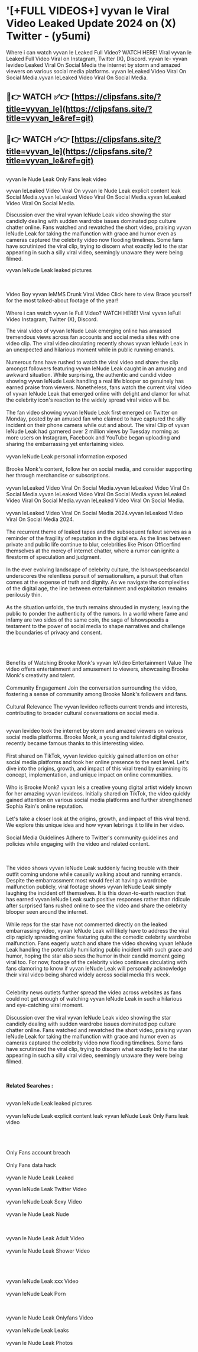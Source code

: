 #  '[+FULL VIDEOS+] vyvan le Viral Video Leaked Update 2024 on (X) Twitter - (y5umi)

Where i can watch vyvan le Leaked Full Video? WATCH HERE! Viral vyvan le Leaked Full Video Viral on Instagram, Twitter (X), Discord.
vyvan le- vyvan levideo Leaked Viral On Social Media the internet by storm and amazed viewers on various social media platforms.
vyvan leLeaked Video Viral On Social Media.vyvan leLeaked Video Viral On Social Media.




## 🔴👉 WATCH ✅👉 [https://clipsfans.site/?title=vyvan_le](https://clipsfans.site/?title=vyvan_le&ref=git)


## 🔴👉 WATCH ✅👉 [https://clipsfans.site/?title=vyvan_le](https://clipsfans.site/?title=vyvan_le&ref=git)
##


vyvan le Nude Leak Only Fans leak video 


vyvan leLeaked Video Viral On  vyvan le Nude Leak explicit content leak Social Media.vyvan leLeaked Video Viral On Social Media.vyvan leLeaked Video Viral On Social Media.



Discussion over the viral vyvan leNude Leak video showing the star candidly dealing with sudden wardrobe issues dominated pop culture chatter online. Fans watched and rewatched the short video, praising vyvan leNude Leak for taking the malfunction with grace and humor even as cameras captured the celebrity video now flooding timelines. Some fans have scrutinized the viral clip, trying to discern what exactly led to the star appearing in such a silly viral video, seemingly unaware they were being filmed.


vyvan leNude Leak leaked pictures


  <br>

  <br>
Video Boy vyvan leMMS Drunk Viral.Video Click here to view Brace yourself for the most talked-about footage of the year!
<br><br>
Where i can watch vyvan le Full Video? WATCH HERE! Viral vyvan leFull Video Instagram, Twitter (X), Discord.

The viral video of vyvan leNude Leak emerging online has amassed tremendous views across fan accounts and social media sites with one video clip. The viral video circulating recently shows vyvan leNude Leak in an unexpected and hilarious moment while in public running errands.
<br><br>
Numerous fans have rushed to watch the viral video and share the clip amongst followers featuring vyvan leNude Leak caught in an amusing and awkward situation. While surprising, the authentic and candid video showing vyvan leNude Leak handling a real life blooper so genuinely has earned praise from viewers. Nonetheless, fans watch the current viral video of vyvan leNude Leak that emerged online with delight and clamor for what the celebrity icon's reaction to the widely spread viral video will be.
<br><br>
The fan video showing vyvan leNude Leak first emerged on Twitter on Monday, posted by an amused fan who claimed to have captured the silly incident on their phone camera while out and about. The viral Clip of vyvan leNude Leak had garnered over 2 million views by Tuesday morning as more users on Instagram, Facebook and YouTube began uploading and sharing the embarrassing yet entertaining video.
<br><br>
vyvan leNude Leak personal information exposed
<br><br>
Brooke Monk's content, follow her on social media, and consider supporting her through merchandise or subscriptions.
<br><br>
vyvan leLeaked Video Viral On Social Media.vyvan leLeaked Video Viral On Social Media.vyvan leLeaked Video Viral On Social Media.vyvan leLeaked Video Viral On Social Media.vyvan leLeaked Video Viral On Social Media.
<br><br>
vyvan leLeaked Video Viral On Social Media 2024.vyvan leLeaked Video Viral On Social Media 2024.
<br><br>
The recurrent theme of leaked tapes and the subsequent fallout serves as a reminder of the fragility of reputation in the digital era. As the lines between private and public life continue to blur, celebrities like Prison Officerfind themselves at the mercy of internet chatter, where a rumor can ignite a firestorm of speculation and judgment.
<br><br>
In the ever evolving landscape of celebrity culture, the Ishowspeedscandal underscores the relentless pursuit of sensationalism, a pursuit that often comes at the expense of truth and dignity. As we navigate the complexities of the digital age, the line between entertainment and exploitation remains perilously thin.
<br><br>
As the situation unfolds, the truth remains shrouded in mystery, leaving the public to ponder the authenticity of the rumors. In a world where fame and infamy are two sides of the same coin, the saga of Ishowspeedis a testament to the power of social media to shape narratives and challenge the boundaries of privacy and consent.
<br><br>

<br><br>
Benefits of Watching Brooke Monk's vyvan leVideo Entertainment Value The video offers entertainment and amusement to viewers, showcasing Brooke Monk's creativity and talent.
<br><br>
Community Engagement Join the conversation surrounding the video, fostering a sense of community among Brooke Monk's followers and fans.
<br><br>
Cultural Relevance The vyvan levideo reflects current trends and interests, contributing to broader cultural conversations on social media.
<br><br>


vyvan levideo took the internet by storm and amazed viewers on various social media platforms. Brooke Monk, a young and talented digital creator, recently became famous thanks to this interesting video.
<br><br>
First shared on TikTok, vyvan levideo quickly gained attention on other social media platforms and took her online presence to the next level. Let's dive into the origins, growth, and impact of this viral trend by examining its concept, implementation, and unique impact on online communities.
<br><br>
Who is Brooke Monk? vyvan leis a creative young digital artist widely known for her amazing vyvan levideos. Initially shared on TikTok, the video quickly gained attention on various social media platforms and further strengthened Sophia Rain's online reputation.
<br><br>
Let's take a closer look at the origins, growth, and impact of this viral trend. We explore this unique idea and how vyvan lebrings it to life in her video.
<br><br>
Social Media Guidelines Adhere to Twitter's community guidelines and policies while engaging with the video and related content.


<br><br>
The video shows vyvan leNude Leak suddenly facing trouble with their outfit coming undone while casually walking about and running errands. Despite the embarrassment most would feel at having a wardrobe malfunction publicly, viral footage shows vyvan leNude Leak simply laughing the incident off themselves. It is this down-to-earth reaction that has earned vyvan leNude Leak such positive responses rather than ridicule after surprised fans rushed online to see the video and share the celebrity blooper seen around the internet.
<br><br>
While reps for the star have not commented directly on the leaked embarrassing video, vyvan leNude Leak will likely have to address the viral clip rapidly spreading online featuring quite the comedic celebrity wardrobe malfunction. Fans eagerly watch and share the video showing vyvan leNude Leak handling the potentially humiliating public incident with such grace and humor, hoping the star also sees the humor in their candid moment going viral too. For now, footage of the celebrity video continues circulating with fans clamoring to know if vyvan leNude Leak will personally acknowledge their viral video being shared widely across social media this week.
<br><br>

Celebrity news outlets further spread the video across websites as fans could not get enough of watching vyvan leNude Leak in such a hilarious and eye-catching viral moment.
<br><br>
Discussion over the viral vyvan leNude Leak video showing the star candidly dealing with sudden wardrobe issues dominated pop culture chatter online. Fans watched and rewatched the short video, praising vyvan leNude Leak for taking the malfunction with grace and humor even as cameras captured the celebrity video now flooding timelines. Some fans have scrutinized the viral clip, trying to discern what exactly led to the star appearing in such a silly viral video, seemingly unaware they were being filmed.


<br><br>
<strong>Related Searches :</strong>
<br><br>

vyvan leNude Leak leaked pictures
<br><br>
vyvan leNude Leak explicit content leak
vyvan leNude Leak Only Fans leak video
<br><br>

<br><br>
Only Fans account breach
<br><br>
Only Fans data hack
<br><br>
vyvan le Nude Leak Leaked

vyvan leNude Leak Twitter Video
<br><br>
vyvan leNude Leak Sexy Video
<br><br>
vyvan le Nude Leak Nude

<br><br>
vyvan le Nude Leak Adult Video
<br><br>
vyvan le Nude Leak Shower Video
<br><br>

<br><br>
vyvan leNude Leak xxx Video
<br><br>
vyvan leNude Leak Porn

<br><br>
vyvan le Nude Leak Onlyfans Video
<br><br>
vyvan leNude Leak Leaks
<br><br>
vyvan le Nude Leak Photos